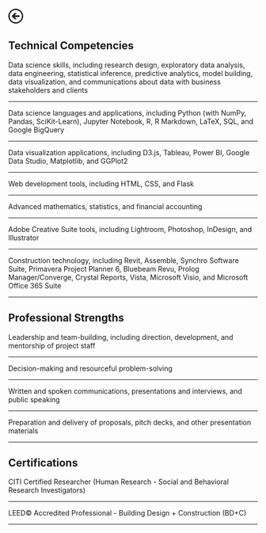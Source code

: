 [<img src="images/arrow_back.png?raw=true" width="30"/>](/index)

## Technical Competencies

Data science skills, including research design, exploratory data analysis, data engineering, statistical inference, predictive analytics, model building, data visualization, and communications about data with business stakeholders and clients

---
Data science languages and applications, including Python (with NumPy, Pandas, SciKit-Learn), Jupyter Notebook, R, R Markdown, LaTeX, SQL, and Google BigQuery

---
Data visualization applications, including D3.js, Tableau, Power BI, Google Data Studio, Matplotlib, and GGPlot2

---
Web development tools, including HTML, CSS, and Flask

---
Advanced mathematics, statistics, and financial accounting

---
Adobe Creative Suite tools, including Lightroom, Photoshop, InDesign, and Illustrator

---
Construction technology, including Revit, Assemble, Synchro Software Suite, Primavera Project Planner 6, Bluebeam Revu, Prolog Manager/Converge, Crystal Reports, Vista, Microsoft Visio, and Microsoft Office 365 Suite

---


## Professional Strengths

Leadership and team-building, including direction, development, and mentorship of project staff

---
Decision-making and resourceful problem-solving

---
Written and spoken communications, presentations and interviews, and public speaking

---
Preparation and delivery of proposals, pitch decks, and other presentation materials

---


## Certifications

CITI Certified Researcher (Human Research - Social and Behavioral Research Investigators)

---
LEED© Accredited Professional - Building Design + Construction (BD+C)

---


